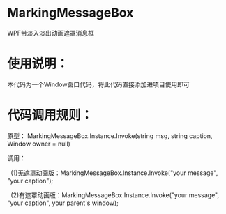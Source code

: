 # MarkingMessageBox
WPF带淡入淡出动画遮罩消息框

# 使用说明：
本代码为一个Window窗口代码，将此代码直接添加进项目使用即可

# 代码调用规则：
原型：
    MarkingMessageBox.Instance.Invoke(string msg, string caption, Window owner = null)
    
调用：

    (1)无遮罩动画版：MarkingMessageBox.Instance.Invoke("your message", "your caption"); 
    
    (2)有遮罩动画版：MarkingMessageBox.Instance.Invoke("your message", "your caption", your parent's window);
